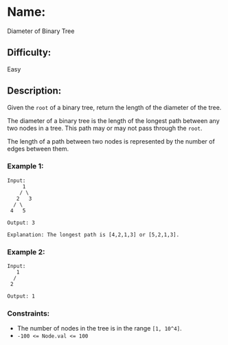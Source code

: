 # Name: 
Diameter of Binary Tree

## Difficulty: 
Easy

## Description: 
Given the `root` of a binary tree, return the length of the diameter of the tree.

The diameter of a binary tree is the length of the longest path between any two nodes in a tree. This path may or may not pass through the `root`.

The length of a path between two nodes is represented by the number of edges between them.

### Example 1:

```
Input:
     1
    / \
   2   3
  / \
 4   5

Output: 3

Explanation: The longest path is [4,2,1,3] or [5,2,1,3].
```

### Example 2:

```
Input:
   1
  /
 2

Output: 1
```

### Constraints:

- The number of nodes in the tree is in the range `[1, 10^4]`.
- `-100 <= Node.val <= 100`